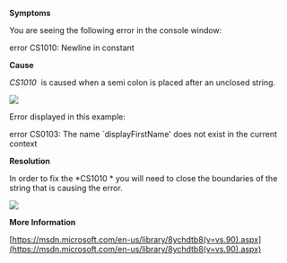 
        

**Symptoms** 

You are seeing the following error in the console window:

error CS1010: Newline in constant

**Cause** 

*CS1010*  is caused when a semi colon is placed after an unclosed string.

![](/hc/en-us/article_attachments/201999123/CS1010_a.png)

Error displayed in this example:

error CS0103: The name `displayFirstName' does not exist in the current   
context

**Resolution** 

In order to fix the *CS1010 * you will need to close the boundaries of the string that is causing the error.

![](/hc/en-us/article_attachments/201999153/CS1010_b.png)

**More Information** 

[https://msdn.microsoft.com/en-us/library/8ychdtb8(v=vs.90).aspx](https://msdn.microsoft.com/en-us/library/8ychdtb8(v=vs.90).aspx)

      